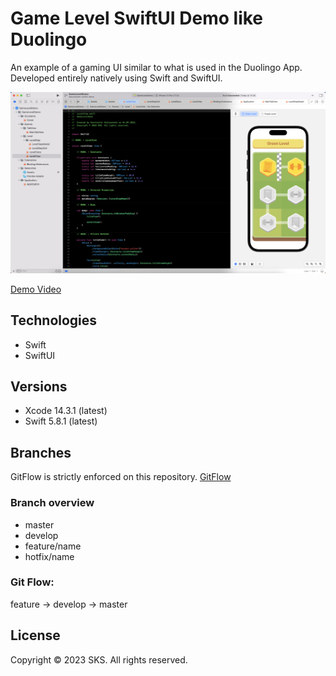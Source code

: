 # Game Level SwiftUI Demo like Duolingo
An example of a gaming UI similar to what is used in the Duolingo App.
Developed entirely natively using Swift and SwiftUI.

![Preview](preview.png)

[Demo Video](demo.mov)

## Technologies
* Swift
* SwiftUI

## Versions
* Xcode 14.3.1 (latest)
* Swift 5.8.1 (latest)

## Branches
GitFlow is strictly enforced on this repository. [GitFlow](https://www.atlassian.com/git/tutorials/comparing-workflows/gitflow-workflow)

### Branch overview
* master
* develop
* feature/name
* hotfix/name

### Git Flow:
feature -> develop -> master

## License
Copyright © 2023 SKS. All rights reserved.
